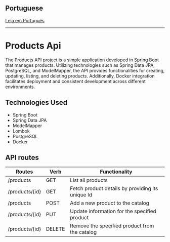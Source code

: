 ## Portuguese

[Leia em Português](README.md)

---

# Products Api

The Products API project is a simple application developed in Spring Boot that manages products. Utilizing technologies such as Spring Data JPA, PostgreSQL, and ModelMapper, the API provides functionalities for creating, updating, listing, and deleting products. Additionally, Docker integration facilitates deployment and consistent development across different environments.

## Technologies Used
- Spring Boot
- Spring Data JPA
- ModelMapper
- Lombok
- PostgreSQL
- Docker


## API routes

| Routes              | Verb  | Functionality                       |
|---------------------|--------|------------------------------------|
| /products           | GET    | List all products                  |
| /products/{id}      | GET    | Fetch product details by providing its unique Id           |
| /products           | POST   | Add a new product to the catalog            |
| /products/{id}      | PUT    | Update information for the specified product    |
| /products/{id}      | DELETE | Remove the specified product from the catalog      |

